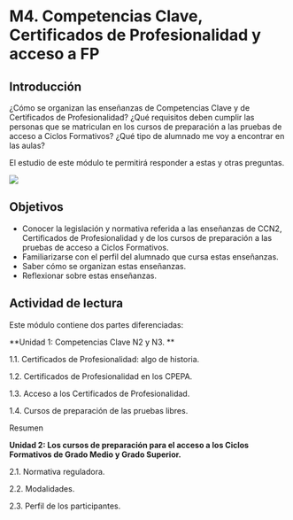 # M4. Competencias Clave, Certificados de Profesionalidad y acceso a FP

## **Introducción**

¿Cómo se organizan las enseñanzas de Competencias Clave y de Certificados de Profesionalidad? ¿Qué requisitos deben cumplir las personas que se matriculan en los cursos de preparación a las pruebas de acceso a Ciclos Formativos? ¿Qué tipo de alumnado me voy a encontrar en las aulas?

El estudio de este módulo te permitirá responder a estas y otras preguntas.

![](/assets/estética.jpg)

## Objetivos

* Conocer la legislación y normativa referida a las enseñanzas de CCN2, Certificados de Profesionalidad y de los cursos de preparación a las pruebas de acceso a Ciclos Formativos.
* Familiarizarse con el perfil del alumnado que cursa estas enseñanzas.
* Saber cómo se organizan estas enseñanzas.
* Reflexionar sobre estas enseñanzas.


## Actividad de lectura

Este módulo contiene dos partes diferenciadas:

**Unidad 1: Competencias Clave N2 y N3. **

1.1. Certificados de Profesionalidad: algo de historia.

1.2. Certificados de Profesionalidad en los CPEPA.

1.3. Acceso a los Certificados de Profesionalidad.

1.4. Cursos de preparación de las pruebas libres.

Resumen

**Unidad 2: Los cursos de preparación para el acceso a los Ciclos Formativos de Grado Medio y Grado Superior.**

2.1. Normativa reguladora.

2.2. Modalidades.

2.3. Perfil de los participantes.